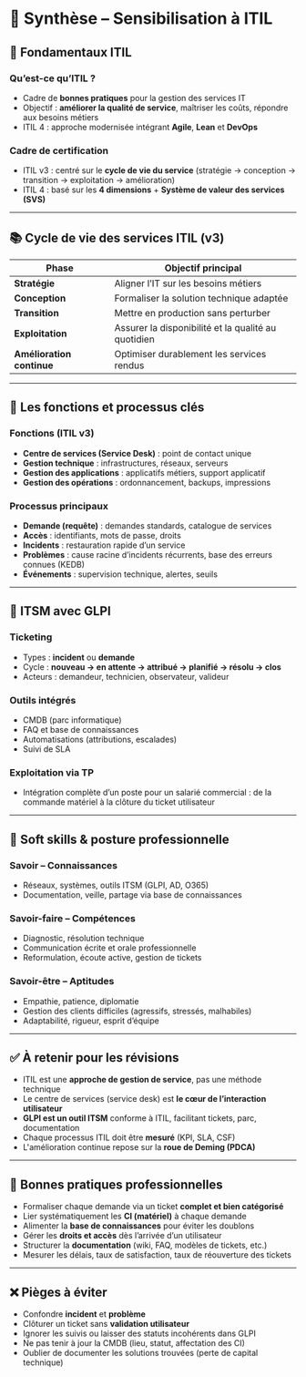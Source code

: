# 📘 Synthèse – Sensibilisation à ITIL

## 🧱 Fondamentaux ITIL

### Qu’est-ce qu’ITIL ?

- Cadre de **bonnes pratiques** pour la gestion des services IT
- Objectif : **améliorer la qualité de service**, maîtriser les coûts, répondre aux besoins métiers
- ITIL 4 : approche modernisée intégrant **Agile**, **Lean** et **DevOps**

### Cadre de certification

- ITIL v3 : centré sur le **cycle de vie du service** (stratégie → conception → transition → exploitation → amélioration)
- ITIL 4 : basé sur les **4 dimensions** + **Système de valeur des services (SVS)**

---

## 📚 Cycle de vie des services ITIL (v3)

|Phase|Objectif principal|
|---|---|
|**Stratégie**|Aligner l’IT sur les besoins métiers|
|**Conception**|Formaliser la solution technique adaptée|
|**Transition**|Mettre en production sans perturber|
|**Exploitation**|Assurer la disponibilité et la qualité au quotidien|
|**Amélioration continue**|Optimiser durablement les services rendus|

---

## 🧩 Les fonctions et processus clés

### Fonctions (ITIL v3)

- **Centre de services (Service Desk)** : point de contact unique
- **Gestion technique** : infrastructures, réseaux, serveurs
- **Gestion des applications** : applicatifs métiers, support applicatif
- **Gestion des opérations** : ordonnancement, backups, impressions

### Processus principaux

- **Demande (requête)** : demandes standards, catalogue de services
- **Accès** : identifiants, mots de passe, droits
- **Incidents** : restauration rapide d’un service
- **Problèmes** : cause racine d’incidents récurrents, base des erreurs connues (KEDB)
- **Événements** : supervision technique, alertes, seuils

---

## 🧠 ITSM avec GLPI

### Ticketing

- Types : **incident** ou **demande**
- Cycle : **nouveau → en attente → attribué → planifié → résolu → clos**
- Acteurs : demandeur, technicien, observateur, valideur

### Outils intégrés

- CMDB (parc informatique)
- FAQ et base de connaissances
- Automatisations (attributions, escalades)
- Suivi de SLA

### Exploitation via TP

- Intégration complète d’un poste pour un salarié commercial : de la commande matériel à la clôture du ticket utilisateur

---

## 🧠 Soft skills & posture professionnelle

### Savoir – Connaissances

- Réseaux, systèmes, outils ITSM (GLPI, AD, O365)
- Documentation, veille, partage via base de connaissances

### Savoir-faire – Compétences

- Diagnostic, résolution technique
- Communication écrite et orale professionnelle
- Reformulation, écoute active, gestion de tickets

### Savoir-être – Aptitudes

- Empathie, patience, diplomatie
- Gestion des clients difficiles (agressifs, stressés, malhabiles)
- Adaptabilité, rigueur, esprit d’équipe

---

## ✅ À retenir pour les révisions

- ITIL est une **approche de gestion de service**, pas une méthode technique
- Le centre de services (service desk) est **le cœur de l’interaction utilisateur**
- **GLPI est un outil ITSM** conforme à ITIL, facilitant tickets, parc, documentation
- Chaque processus ITIL doit être **mesuré** (KPI, SLA, CSF)
- L'amélioration continue repose sur la **roue de Deming (PDCA)**

---

## 📌 Bonnes pratiques professionnelles

- Formaliser chaque demande via un ticket **complet et bien catégorisé**
- Lier systématiquement les **CI (matériel)** à chaque demande
- Alimenter la **base de connaissances** pour éviter les doublons
- Gérer les **droits et accès** dès l’arrivée d’un utilisateur
- Structurer la **documentation** (wiki, FAQ, modèles de tickets, etc.)
- Mesurer les délais, taux de satisfaction, taux de réouverture des tickets

---

## ❌ Pièges à éviter

- Confondre **incident** et **problème**
- Clôturer un ticket sans **validation utilisateur**
- Ignorer les suivis ou laisser des statuts incohérents dans GLPI
- Ne pas tenir à jour la CMDB (lieu, statut, affectation des CI)
- Oublier de documenter les solutions trouvées (perte de capital technique)
